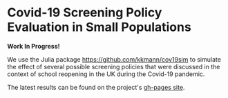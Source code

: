 # Covid-19 Screening Policy Evaluation in Small Populations

**Work In Progress!**

We use the Julia package https://github.com/kkmann/cov19sim to simulate the effect of several possible screening policies 
that were discussed in the context of school reopening in the UK during the Covid-19 pandemic.

The latest results can be found on the project's [gh-pages site](https://kkmann.github.io/covid-19-screening-policies/).
